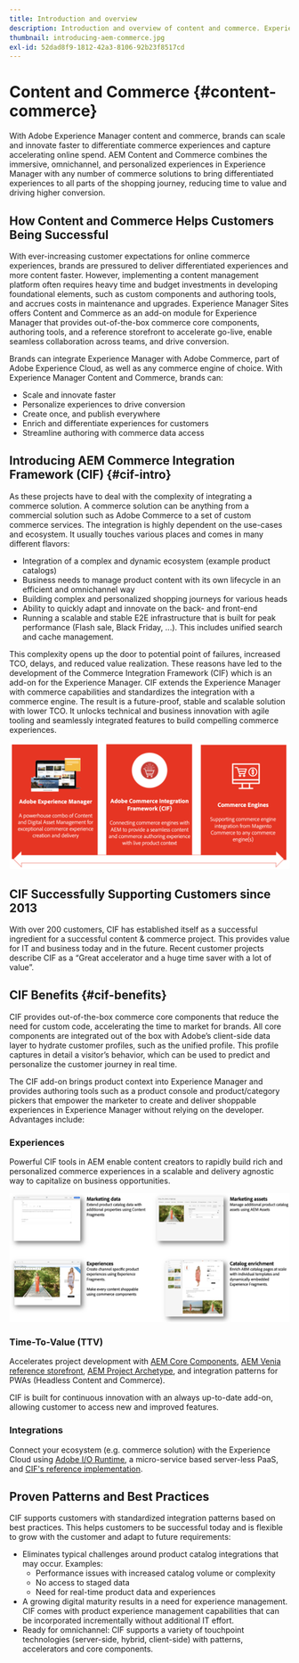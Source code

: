 ```yaml
---
title: Introduction and overview
description: Introduction and overview of content and commerce. Experience Manager Commerce Integration Framework (CIF) is Adobe's recommended pattern to integrate and extend commerce services from Magento and other third-party commerce solutions with the Experience Cloud.
thumbnail: introducing-aem-commerce.jpg
exl-id: 52dad8f9-1812-42a3-8106-92b23f8517cd
---
```

# Content and Commerce {#content-commerce}

With Adobe Experience Manager content and commerce, brands can scale and innovate faster to differentiate commerce experiences and capture accelerating online spend. AEM Content and Commerce combines the immersive, omnichannel, and personalized experiences in Experience Manager with any number of commerce solutions to bring differentiated experiences to all parts of the shopping journey, reducing time to value and driving higher conversion.

## How Content and Commerce Helps Customers Being Successful

With ever-increasing customer expectations for online commerce experiences, brands are pressured to deliver differentiated experiences and more content faster. However, implementing a content management platform often requires heavy time and budget investments in developing foundational elements, such as custom components and authoring tools, and accrues costs in maintenance and upgrades. Experience Manager Sites offers Content and Commerce as an add-on module for Experience Manager that provides out-of-the-box commerce core components, authoring tools, and a reference storefront to accelerate go-live, enable seamless collaboration across teams, and drive conversion.

Brands can integrate Experience Manager with Adobe Commerce, part of Adobe Experience Cloud, as well as any commerce engine of choice. With Experience Manager Content and Commerce, brands can:

* Scale and innovate faster
* Personalize experiences to drive conversion
* Create once, and publish everywhere
* Enrich and differentiate experiences for customers
* Streamline authoring with commerce data access

## Introducing AEM Commerce Integration Framework (CIF) {#cif-intro}

As these projects have to deal with the complexity of integrating a commerce solution. A commerce solution can be anything from a commercial solution such as Adobe Commerce to a set of custom commerce services. The integration is highly dependent on the use-cases and ecosystem. It usually touches various places and comes in many different flavors:

* Integration of a complex and dynamic ecosystem (example product catalogs)
* Business needs to manage product content with its own lifecycle in an efficient and omnichannel way
* Building complex and personalized shopping journeys for various heads
* Ability to quickly adapt and innovate on the back- and front-end
* Running a scalable and stable E2E infrastructure that is built for peak performance (Flash sale, Black Friday, ...). This includes unified search and cache management.

This complexity opens up the door to potential point of failures, increased TCO, delays, and reduced value realization. These reasons have led to the development of the Commerce Integration Framework (CIF) which is an add-on for the Experience Manager. CIF extends the Experience Manager with commerce capabilities and standardizes the integration with a commerce engine. The result is a future-proof, stable and scalable solution with lower TCO. It unlocks technical and business innovation with agile tooling and seamlessly integrated features to build compelling commerce experiences.

![CIF Elements](./assets/CIF/CIF_Overview.png)

## CIF Successfully Supporting Customers since 2013

With over 200 customers, CIF has established itself as a successful ingredient for a successful content & commerce project. This provides value for IT and business today and in the future. Recent customer projects describe CIF as a “Great accelerator and a huge time saver with a lot of value”.

## CIF Benefits {#cif-benefits}

CIF provides out-of-the-box commerce core components that reduce the need for custom code, accelerating the time to market for brands. All core components are integrated out of the box with Adobe’s client-side data layer to hydrate customer profiles, such as the unified profile. This profile captures in detail a visitor’s behavior, which can be used to predict and personalize the customer journey in real time.

The CIF add-on brings product context into Experience Manager and provides authoring tools such as a product console and product/category pickers that empower the marketer to create and deliver shoppable experiences in Experience Manager without relying on the developer. Advantages include:

### Experiences

Powerful CIF tools in AEM enable content creators to rapidly build rich and personalized commerce experiences in a scalable and delivery agnostic way to capitalize on business opportunities.

![CIF Elements](./assets/CIF/CIF_Product_Experience_Management.png)

### Time-To-Value (TTV)

Accelerates project development with [AEM Core Components](https://www.aemcomponents.dev/), [AEM Venia reference storefront](https://github.com/adobe/aem-cif-guides-venia), [AEM Project Archetype](https://experienceleague.adobe.com/docs/experience-manager-core-components/using/developing/archetype/overview.html), and integration patterns for PWAs (Headless Content and Commerce).

CIF is built for continuous innovation with an always up-to-date add-on, allowing customer to access new and improved features.

### Integrations

Connect your ecosystem (e.g. commerce solution) with the Experience Cloud using  [Adobe I/O Runtime](https://www.adobe.io/apis/experienceplatform/runtime.html), a micro-service based server-less PaaS, and [CIF's reference implementation](https://github.com/adobe/commerce-cif-graphql-integration-reference).

## Proven Patterns and Best Practices

CIF supports customers with standardized integration patterns based on best practices. This helps customers to be successful today and is flexible to grow with the customer and adapt to future requirements:

* Eliminates typical challenges around product catalog integrations that may occur. Examples:
  * Performance issues with increased catalog volume or complexity
  * No access to staged data
  * Need for real-time product data and experiences
* A growing digital maturity results in a need for experience management. CIF comes with product experience management capabilities that can be incorporated incrementally without additional IT effort.
* Ready for omnichannel: CIF supports a variety of touchpoint technologies (server-side, hybrid, client-side) with patterns, accelerators and core components.
